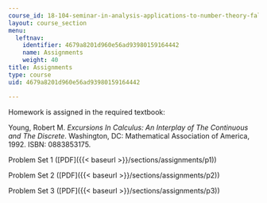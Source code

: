```yaml
---
course_id: 18-104-seminar-in-analysis-applications-to-number-theory-fall-2006
layout: course_section
menu:
  leftnav:
    identifier: 4679a8201d960e56ad93980159164442
    name: Assignments
    weight: 40
title: Assignments
type: course
uid: 4679a8201d960e56ad93980159164442

---
```


Homework is assigned in the required textbook:

Young, Robert M. _Excursions In Calculus: An Interplay of The Continuous and The Discrete_. Washington, DC: Mathematical Association of America, 1992. ISBN: 0883853175.

Problem Set 1 ([PDF]({{< baseurl >}}/sections/assignments/p1))

Problem Set 2 ([PDF]({{< baseurl >}}/sections/assignments/p2))

Problem Set 3 ([PDF]({{< baseurl >}}/sections/assignments/p3))